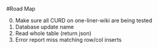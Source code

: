 #Road Map

0. Make sure all CURD on one-liner-wiki are being tested
1. Database update name
2. Read whole table (return json)
3. Error report miss matching row/col inserts